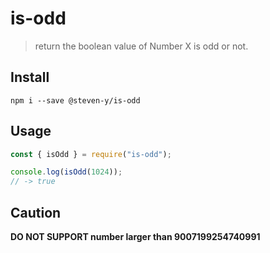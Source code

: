 # is-odd

> return the boolean value of Number X is odd or not.

## Install

```shell
npm i --save @steven-y/is-odd
```

## Usage

```js
const { isOdd } = require("is-odd");

console.log(isOdd(1024));
// -> true
```

## Caution

**DO NOT SUPPORT number larger than 9007199254740991**
